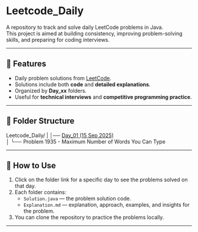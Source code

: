 # Leetcode_Daily

A repository to track and solve daily LeetCode problems in Java.  
This project is aimed at building consistency, improving problem-solving skills, and preparing for coding interviews.

---

## 📌 Features
- Daily problem solutions from [LeetCode](https://leetcode.com/).
- Solutions include both **code** and **detailed explanations**.
- Organized by **Day_xx** folders.
- Useful for **technical interviews** and **competitive programming practice**.

---

## 📂 Folder Structure
Leetcode_Daily/
|
│── [Day_01 (15 Sep 2025)](https://github.com/Aadityahq/Leetcode_Daily/tree/main/Day_01)  
│     └── Problem 1935 - Maximum Number of Words You Can Type  


---

## 📌 How to Use
1. Click on the folder link for a specific day to see the problems solved on that day.  
2. Each folder contains:
   - `Solution.java` — the problem solution code.
   - `Explanation.md` — explanation, approach, examples, and insights for the problem.
3. You can clone the repository to practice the problems locally.

---


